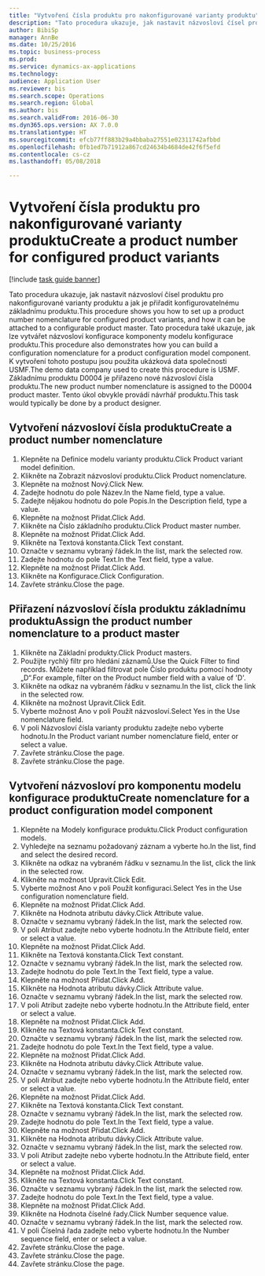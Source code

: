 ```yaml
--- 
title: "Vytvoření čísla produktu pro nakonfigurované varianty produktu"
description: "Tato procedura ukazuje, jak nastavit názvosloví čísel produktu pro nakonfigurované varianty produktu a jak je přiřadit konfigurovatelnému základnímu produktu."
author: BibiSp
manager: AnnBe
ms.date: 10/25/2016
ms.topic: business-process
ms.prod: 
ms.service: dynamics-ax-applications
ms.technology: 
audience: Application User
ms.reviewer: bis
ms.search.scope: Operations
ms.search.region: Global
ms.author: bis
ms.search.validFrom: 2016-06-30
ms.dyn365.ops.version: AX 7.0.0
ms.translationtype: HT
ms.sourcegitcommit: efcb77ff883b29a4bbaba27551e02311742afbbd
ms.openlocfilehash: 0fb1ed7b71912a867cd24634b4684de42f6f5efd
ms.contentlocale: cs-cz
ms.lasthandoff: 05/08/2018

---
```

# <a name="create-a-product-number-for-configured-product-variants"></a><span data-ttu-id="05942-103">Vytvoření čísla produktu pro nakonfigurované varianty produktu</span><span class="sxs-lookup"><span data-stu-id="05942-103">Create a product number for configured product variants</span></span>

[!include [task guide banner](../../includes/task-guide-banner.md)]

<span data-ttu-id="05942-104">Tato procedura ukazuje, jak nastavit názvosloví čísel produktu pro nakonfigurované varianty produktu a jak je přiřadit konfigurovatelnému základnímu produktu.</span><span class="sxs-lookup"><span data-stu-id="05942-104">This procedure shows you how to set up a product number nomenclature for configured product variants, and how it can be attached to a configurable product master.</span></span> <span data-ttu-id="05942-105">Tato procedura také ukazuje, jak lze vytvářet názvosloví konfigurace komponenty modelu konfigurace produktu.</span><span class="sxs-lookup"><span data-stu-id="05942-105">This procedure also demonstrates how you can build a configuration nomenclature for a product configuration model component.</span></span> <span data-ttu-id="05942-106">K vytvoření tohoto postupu jsou použita ukázková data společnosti USMF.</span><span class="sxs-lookup"><span data-stu-id="05942-106">The demo data company used to create this procedure is USMF.</span></span> <span data-ttu-id="05942-107">Základnímu produktu D0004 je přiřazeno nové názvosloví čísla produktu.</span><span class="sxs-lookup"><span data-stu-id="05942-107">The new product number nomenclature is assigned to the D0004 product master.</span></span> <span data-ttu-id="05942-108">Tento úkol obvykle provádí návrhář produktu.</span><span class="sxs-lookup"><span data-stu-id="05942-108">This task would typically be done by a product designer.</span></span>


## <a name="create-a-product-number-nomenclature"></a><span data-ttu-id="05942-109">Vytvoření názvosloví čísla produktu</span><span class="sxs-lookup"><span data-stu-id="05942-109">Create a product number nomenclature</span></span>
1. <span data-ttu-id="05942-110">Klepněte na Definice modelu varianty produktu.</span><span class="sxs-lookup"><span data-stu-id="05942-110">Click Product variant model definition.</span></span>
2. <span data-ttu-id="05942-111">Klikněte na Zobrazit názvosloví produktu.</span><span class="sxs-lookup"><span data-stu-id="05942-111">Click Product nomenclature.</span></span>
3. <span data-ttu-id="05942-112">Klepněte na možnost Nový.</span><span class="sxs-lookup"><span data-stu-id="05942-112">Click New.</span></span>
4. <span data-ttu-id="05942-113">Zadejte hodnotu do pole Název.</span><span class="sxs-lookup"><span data-stu-id="05942-113">In the Name field, type a value.</span></span>
5. <span data-ttu-id="05942-114">Zadejte nějakou hodnotu do pole Popis.</span><span class="sxs-lookup"><span data-stu-id="05942-114">In the Description field, type a value.</span></span>
6. <span data-ttu-id="05942-115">Klepněte na možnost Přidat.</span><span class="sxs-lookup"><span data-stu-id="05942-115">Click Add.</span></span>
7. <span data-ttu-id="05942-116">Klikněte na Číslo základního produktu.</span><span class="sxs-lookup"><span data-stu-id="05942-116">Click Product master number.</span></span>
8. <span data-ttu-id="05942-117">Klepněte na možnost Přidat.</span><span class="sxs-lookup"><span data-stu-id="05942-117">Click Add.</span></span>
9. <span data-ttu-id="05942-118">Klikněte na Textová konstanta.</span><span class="sxs-lookup"><span data-stu-id="05942-118">Click Text constant.</span></span>
10. <span data-ttu-id="05942-119">Označte v seznamu vybraný řádek.</span><span class="sxs-lookup"><span data-stu-id="05942-119">In the list, mark the selected row.</span></span>
11. <span data-ttu-id="05942-120">Zadejte hodnotu do pole Text.</span><span class="sxs-lookup"><span data-stu-id="05942-120">In the Text field, type a value.</span></span>
12. <span data-ttu-id="05942-121">Klepněte na možnost Přidat.</span><span class="sxs-lookup"><span data-stu-id="05942-121">Click Add.</span></span>
13. <span data-ttu-id="05942-122">Klikněte na Konfigurace.</span><span class="sxs-lookup"><span data-stu-id="05942-122">Click Configuration.</span></span>
14. <span data-ttu-id="05942-123">Zavřete stránku.</span><span class="sxs-lookup"><span data-stu-id="05942-123">Close the page.</span></span>

## <a name="assign-the-product-number-nomenclature-to-a-product-master"></a><span data-ttu-id="05942-124">Přiřazení názvosloví čísla produktu základnímu produktu</span><span class="sxs-lookup"><span data-stu-id="05942-124">Assign the product number nomenclature to a product master</span></span>
1. <span data-ttu-id="05942-125">Klikněte na Základní produkty.</span><span class="sxs-lookup"><span data-stu-id="05942-125">Click Product masters.</span></span>
2. <span data-ttu-id="05942-126">Použijte rychlý filtr pro hledání záznamů.</span><span class="sxs-lookup"><span data-stu-id="05942-126">Use the Quick Filter to find records.</span></span> <span data-ttu-id="05942-127">Můžete například filtrovat pole Číslo produktu pomocí hodnoty „D“.</span><span class="sxs-lookup"><span data-stu-id="05942-127">For example, filter on the Product number field with a value of 'D'.</span></span>
3. <span data-ttu-id="05942-128">Klikněte na odkaz na vybraném řádku v seznamu.</span><span class="sxs-lookup"><span data-stu-id="05942-128">In the list, click the link in the selected row.</span></span>
4. <span data-ttu-id="05942-129">Klikněte na možnost Upravit.</span><span class="sxs-lookup"><span data-stu-id="05942-129">Click Edit.</span></span>
5. <span data-ttu-id="05942-130">Vyberte možnost Ano v poli Použít názvosloví.</span><span class="sxs-lookup"><span data-stu-id="05942-130">Select Yes in the Use nomenclature field.</span></span>
6. <span data-ttu-id="05942-131">V poli Názvosloví čísla varianty produktu zadejte nebo vyberte hodnotu.</span><span class="sxs-lookup"><span data-stu-id="05942-131">In the Product variant number nomenclature field, enter or select a value.</span></span>
7. <span data-ttu-id="05942-132">Zavřete stránku.</span><span class="sxs-lookup"><span data-stu-id="05942-132">Close the page.</span></span>
8. <span data-ttu-id="05942-133">Zavřete stránku.</span><span class="sxs-lookup"><span data-stu-id="05942-133">Close the page.</span></span>

## <a name="create-nomenclature-for-a-product-configuration-model-component"></a><span data-ttu-id="05942-134">Vytvoření názvosloví pro komponentu modelu konfigurace produktu</span><span class="sxs-lookup"><span data-stu-id="05942-134">Create nomenclature for a product configuration model component</span></span>
1. <span data-ttu-id="05942-135">Klepněte na Modely konfigurace produktu.</span><span class="sxs-lookup"><span data-stu-id="05942-135">Click Product configuration models.</span></span>
2. <span data-ttu-id="05942-136">Vyhledejte na seznamu požadovaný záznam a vyberte ho.</span><span class="sxs-lookup"><span data-stu-id="05942-136">In the list, find and select the desired record.</span></span>
3. <span data-ttu-id="05942-137">Klikněte na odkaz na vybraném řádku v seznamu.</span><span class="sxs-lookup"><span data-stu-id="05942-137">In the list, click the link in the selected row.</span></span>
4. <span data-ttu-id="05942-138">Klikněte na možnost Upravit.</span><span class="sxs-lookup"><span data-stu-id="05942-138">Click Edit.</span></span>
5. <span data-ttu-id="05942-139">Vyberte možnost Ano v poli Použít konfiguraci.</span><span class="sxs-lookup"><span data-stu-id="05942-139">Select Yes in the Use configuration nomenclature field.</span></span>
6. <span data-ttu-id="05942-140">Klepněte na možnost Přidat.</span><span class="sxs-lookup"><span data-stu-id="05942-140">Click Add.</span></span>
7. <span data-ttu-id="05942-141">Klikněte na Hodnota atributu dávky.</span><span class="sxs-lookup"><span data-stu-id="05942-141">Click Attribute value.</span></span>
8. <span data-ttu-id="05942-142">Označte v seznamu vybraný řádek.</span><span class="sxs-lookup"><span data-stu-id="05942-142">In the list, mark the selected row.</span></span>
9. <span data-ttu-id="05942-143">V poli Atribut zadejte nebo vyberte hodnotu.</span><span class="sxs-lookup"><span data-stu-id="05942-143">In the Attribute field, enter or select a value.</span></span>
10. <span data-ttu-id="05942-144">Klepněte na možnost Přidat.</span><span class="sxs-lookup"><span data-stu-id="05942-144">Click Add.</span></span>
11. <span data-ttu-id="05942-145">Klikněte na Textová konstanta.</span><span class="sxs-lookup"><span data-stu-id="05942-145">Click Text constant.</span></span>
12. <span data-ttu-id="05942-146">Označte v seznamu vybraný řádek.</span><span class="sxs-lookup"><span data-stu-id="05942-146">In the list, mark the selected row.</span></span>
13. <span data-ttu-id="05942-147">Zadejte hodnotu do pole Text.</span><span class="sxs-lookup"><span data-stu-id="05942-147">In the Text field, type a value.</span></span>
14. <span data-ttu-id="05942-148">Klepněte na možnost Přidat.</span><span class="sxs-lookup"><span data-stu-id="05942-148">Click Add.</span></span>
15. <span data-ttu-id="05942-149">Klikněte na Hodnota atributu dávky.</span><span class="sxs-lookup"><span data-stu-id="05942-149">Click Attribute value.</span></span>
16. <span data-ttu-id="05942-150">Označte v seznamu vybraný řádek.</span><span class="sxs-lookup"><span data-stu-id="05942-150">In the list, mark the selected row.</span></span>
17. <span data-ttu-id="05942-151">V poli Atribut zadejte nebo vyberte hodnotu.</span><span class="sxs-lookup"><span data-stu-id="05942-151">In the Attribute field, enter or select a value.</span></span>
18. <span data-ttu-id="05942-152">Klepněte na možnost Přidat.</span><span class="sxs-lookup"><span data-stu-id="05942-152">Click Add.</span></span>
19. <span data-ttu-id="05942-153">Klikněte na Textová konstanta.</span><span class="sxs-lookup"><span data-stu-id="05942-153">Click Text constant.</span></span>
20. <span data-ttu-id="05942-154">Označte v seznamu vybraný řádek.</span><span class="sxs-lookup"><span data-stu-id="05942-154">In the list, mark the selected row.</span></span>
21. <span data-ttu-id="05942-155">Zadejte hodnotu do pole Text.</span><span class="sxs-lookup"><span data-stu-id="05942-155">In the Text field, type a value.</span></span>
22. <span data-ttu-id="05942-156">Klepněte na možnost Přidat.</span><span class="sxs-lookup"><span data-stu-id="05942-156">Click Add.</span></span>
23. <span data-ttu-id="05942-157">Klikněte na Hodnota atributu dávky.</span><span class="sxs-lookup"><span data-stu-id="05942-157">Click Attribute value.</span></span>
24. <span data-ttu-id="05942-158">Označte v seznamu vybraný řádek.</span><span class="sxs-lookup"><span data-stu-id="05942-158">In the list, mark the selected row.</span></span>
25. <span data-ttu-id="05942-159">V poli Atribut zadejte nebo vyberte hodnotu.</span><span class="sxs-lookup"><span data-stu-id="05942-159">In the Attribute field, enter or select a value.</span></span>
26. <span data-ttu-id="05942-160">Klepněte na možnost Přidat.</span><span class="sxs-lookup"><span data-stu-id="05942-160">Click Add.</span></span>
27. <span data-ttu-id="05942-161">Klikněte na Textová konstanta.</span><span class="sxs-lookup"><span data-stu-id="05942-161">Click Text constant.</span></span>
28. <span data-ttu-id="05942-162">Označte v seznamu vybraný řádek.</span><span class="sxs-lookup"><span data-stu-id="05942-162">In the list, mark the selected row.</span></span>
29. <span data-ttu-id="05942-163">Zadejte hodnotu do pole Text.</span><span class="sxs-lookup"><span data-stu-id="05942-163">In the Text field, type a value.</span></span>
30. <span data-ttu-id="05942-164">Klepněte na možnost Přidat.</span><span class="sxs-lookup"><span data-stu-id="05942-164">Click Add.</span></span>
31. <span data-ttu-id="05942-165">Klikněte na Hodnota atributu dávky.</span><span class="sxs-lookup"><span data-stu-id="05942-165">Click Attribute value.</span></span>
32. <span data-ttu-id="05942-166">Označte v seznamu vybraný řádek.</span><span class="sxs-lookup"><span data-stu-id="05942-166">In the list, mark the selected row.</span></span>
33. <span data-ttu-id="05942-167">V poli Atribut zadejte nebo vyberte hodnotu.</span><span class="sxs-lookup"><span data-stu-id="05942-167">In the Attribute field, enter or select a value.</span></span>
34. <span data-ttu-id="05942-168">Klepněte na možnost Přidat.</span><span class="sxs-lookup"><span data-stu-id="05942-168">Click Add.</span></span>
35. <span data-ttu-id="05942-169">Klikněte na Textová konstanta.</span><span class="sxs-lookup"><span data-stu-id="05942-169">Click Text constant.</span></span>
36. <span data-ttu-id="05942-170">Označte v seznamu vybraný řádek.</span><span class="sxs-lookup"><span data-stu-id="05942-170">In the list, mark the selected row.</span></span>
37. <span data-ttu-id="05942-171">Zadejte hodnotu do pole Text.</span><span class="sxs-lookup"><span data-stu-id="05942-171">In the Text field, type a value.</span></span>
38. <span data-ttu-id="05942-172">Klepněte na možnost Přidat.</span><span class="sxs-lookup"><span data-stu-id="05942-172">Click Add.</span></span>
39. <span data-ttu-id="05942-173">Klikněte na Hodnota číselné řady.</span><span class="sxs-lookup"><span data-stu-id="05942-173">Click Number sequence value.</span></span>
40. <span data-ttu-id="05942-174">Označte v seznamu vybraný řádek.</span><span class="sxs-lookup"><span data-stu-id="05942-174">In the list, mark the selected row.</span></span>
41. <span data-ttu-id="05942-175">V poli Číselná řada zadejte nebo vyberte hodnotu.</span><span class="sxs-lookup"><span data-stu-id="05942-175">In the Number sequence field, enter or select a value.</span></span>
42. <span data-ttu-id="05942-176">Zavřete stránku.</span><span class="sxs-lookup"><span data-stu-id="05942-176">Close the page.</span></span>
43. <span data-ttu-id="05942-177">Zavřete stránku.</span><span class="sxs-lookup"><span data-stu-id="05942-177">Close the page.</span></span>
44. <span data-ttu-id="05942-178">Zavřete stránku.</span><span class="sxs-lookup"><span data-stu-id="05942-178">Close the page.</span></span>


